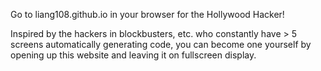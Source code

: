 Go to liang108.github.io in your browser for the Hollywood Hacker!

Inspired by the hackers in blockbusters, etc. who constantly have > 5 screens automatically generating code, you can become one yourself by opening up this website and leaving it on fullscreen display.
